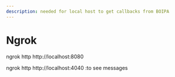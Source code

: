 ```yaml
---
description: needed for local host to get callbacks from BOIPA
---
```


# Ngrok

ngrok http http://localhost:8080

ngrok http http://localhost:4040 :to see messages
